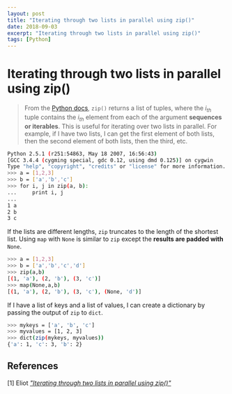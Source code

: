 ```yaml
---
layout: post
title: "Iterating through two lists in parallel using zip()"
date: 2018-09-03
excerpt: "Iterating through two lists in parallel using zip()"
tags: [Python]
---
```



# Iterating through two lists in parallel using zip()

> From the [Python docs](http://docs.python.org/lib/built-in-funcs.html), `zip()` returns a list of tuples, where the $i_{th}$ tuple contains the $i_{th}$ element from each of the argument **sequences or iterables**. This is useful for iterating over two lists in parallel. For example, if I have two lists, I can get the first element of both lists, then the second element of both lists, then the third, etc.

```sh
Python 2.5.1 (r251:54863, May 18 2007, 16:56:43)
[GCC 3.4.4 (cygming special, gdc 0.12, using dmd 0.125)] on cygwin
Type "help", "copyright", "credits" or "license" for more information.
>>> a = [1,2,3]
>>> b = ['a','b','c']
>>> for i, j in zip(a, b):
...     print i, j
...
1 a
2 b
3 c
```

If the lists are different lengths, `zip` truncates to the length of the shortest list. Using `map` with `None` is similar to `zip` except the **results are padded with** `None`.

```sh
>>> a = [1,2,3]
>>> b = ['a','b','c','d']
>>> zip(a,b)
[(1, 'a'), (2, 'b'), (3, 'c')]
>>> map(None,a,b)
[(1, 'a'), (2, 'b'), (3, 'c'), (None, 'd')]
```

If I have a list of keys and a list of values, I can create a dictionary by passing the output of `zip` to `dict`.

```sh
>>> mykeys = ['a', 'b', 'c']
>>> myvalues = [1, 2, 3]
>>> dict(zip(mykeys, myvalues))
{'a': 1, 'c': 3, 'b': 2}
```

## References

[1] Eliot [*"Iterating through two lists in parallel using zip()"*](https://www.saltycrane.com/blog/2007/12/iterating-through-two-lists-in-parallel/)  
